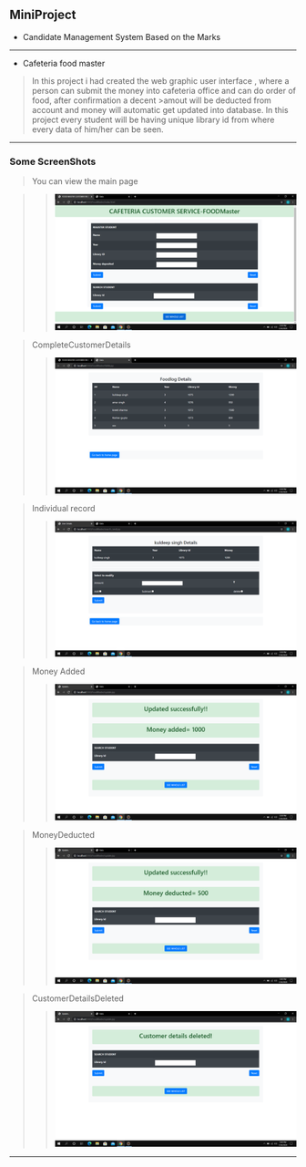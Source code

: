 ## MiniProject
* Candidate Management System Based on the Marks
***
* Cafeteria food master
>In this project i had created the web graphic user interface , where a person can submit the money into cafeteria office and can do order of food, after confirmation a decent    >amout will be deducted from account and money will automatic get updated into database.
>In this project every student will be having unique library id from where every data of him/her can be seen.
***
### Some ScreenShots
>You can view the main page 

>>![photo](https://github.com/kuldeepsingh000/Mini-Project-In-Java/blob/master/Cafeteria%20Food%20Master/MainPage.png)

>CompleteCustomerDetails
>>![photo](https://github.com/kuldeepsingh000/Mini-Project-In-Java/blob/master/Cafeteria%20Food%20Master/CompleteCustomerDetails.png)

>Individual record
>>![photo](https://github.com/kuldeepsingh000/Mini-Project-In-Java/blob/master/Cafeteria%20Food%20Master/individual.png)

>Money Added
>> ![photo](https://github.com/kuldeepsingh000/Mini-Project-In-Java/blob/master/Cafeteria%20Food%20Master/MoneyAdded.png)

>MoneyDeducted
>> ![photo](https://github.com/kuldeepsingh000/Mini-Project-In-Java/blob/master/Cafeteria%20Food%20Master/MoneyDeducted.png)

>CustomerDetailsDeleted
>> ![CustomerDetailsDeleted](https://github.com/kuldeepsingh000/Mini-Project-In-Java/blob/master/Cafeteria%20Food%20Master/CustomerDetailsDeleted.png)
***
